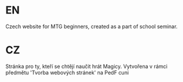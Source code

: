 # EN

Czech website for MTG beginners, created as a part of school seminar.

# CZ

Stránka pro ty, kteří se chtějí naučit hrát Magicy. Vytvořena v rámci předmětu 'Tvorba webových stránek' na PedF cuni